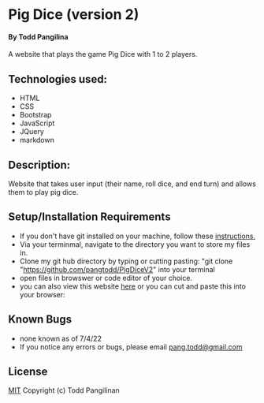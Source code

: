 # Pig Dice (version 2)

#### By Todd Pangilina

A website that plays the game Pig Dice with 1 to 2 players.

## Technologies used:

* HTML
* CSS
* Bootstrap
* JavaScript
* JQuery
* markdown

## Description:
 Website that takes user input (their name, roll dice, and end turn) and allows them to play pig dice.


## Setup/Installation Requirements

* If you don't have git installed on your machine, follow these [instructions.](https://www.learnhowtoprogram.com/introduction-to-programming/getting-started-with-intro-to-programming/git-and-github)
* Via your terminmal, navigate to the directory you want to store my files in.
* Clone my git hub directory by typing or cutting pasting: "git clone "https://github.com/pangtodd/PigDiceV2" into your terminal
* open files in browswer or code editor of your choice.
* you can also view this website [here]() or you can cut and paste this into your browser: 

## Known Bugs
* none known as of 7/4/22
* If you notice any errors or bugs, please email pang.todd@gmail.com

## License

[MIT](https://opensource.org/licenses/MIT)
Copyright (c) Todd Pangilinan
